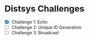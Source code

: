 # Distsys Challenges

- [x] Challenge 1: Echo
- [ ] Challenge 2: Unique ID Generation
- [ ] Challenge 3: Broadcast
